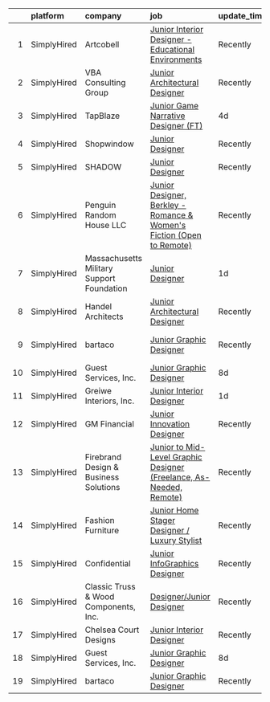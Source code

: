 

|    | platform    | company                                   | job                                                                                                                                                                               | update_time   | location                |
|---:|:------------|:------------------------------------------|:----------------------------------------------------------------------------------------------------------------------------------------------------------------------------------|:--------------|:------------------------|
|  1 | SimplyHired | Artcobell                                 | [Junior Interior Designer - Educational Environments](https://www.simplyhired.com/job/DTRFNYBA46Wn__VB0e4eIxe3E_YeS223mCzhRwNwt-FoQKeE9yXjzg?q=junior+designer)                   | Recently      | Temple, TX              |
|  2 | SimplyHired | VBA Consulting Group                      | [Junior Architectural Designer](https://www.simplyhired.com/job/9k76YHaGLxj4m6fDd2aFQqupE54Vqe--LBfAsRStV3bEv5lheHFkkQ?q=junior+designer)                                         | Recently      | Glendale, CA            |
|  3 | SimplyHired | TapBlaze                                  | [Junior Game Narrative Designer (FT)](https://www.simplyhired.com/job/BMNWWT6GW_XcMIZUQ_smV9hjEAXCSCS0UlIoFAg7KMlUO6BtoTrf3g?q=junior+designer)                                   | 4d            | Los Angeles, CA         |
|  4 | SimplyHired | Shopwindow                                | [Junior Designer](https://www.simplyhired.com/job/-AZgbxRutSXzcLxt0dEJJR4Avh4MacPA3CqrTvE1i8TjcWNLCaePAw?q=junior+designer)                                                       | Recently      | Remote                  |
|  5 | SimplyHired | SHADOW                                    | [Junior Designer](https://www.simplyhired.com/job/ouqNImhpXbXzpT7GCaHurT-Dxj4IxlZB8m-CdEopfowhDNKDIed8nQ?q=junior+designer)                                                       | Recently      | New York, NY            |
|  6 | SimplyHired | Penguin Random House LLC                  | [Junior Designer, Berkley - Romance & Women's Fiction (Open to Remote)](https://www.simplyhired.com/job/e-M6bIy7hNG8D7RCDzvErkVXiLlxogT7sQmaaI_0ULuMb6nELsGghw?q=junior+designer) | Recently      | New York, NY            |
|  7 | SimplyHired | Massachusetts Military Support Foundation | [Junior Designer](https://www.simplyhired.com/job/76XAF9QpgzNAD78kJ8HwGK-PDtLA8_CZFYW4_QnvBpYJXepJcEi7Ag?q=junior+designer)                                                       | 1d            | Remote                  |
|  8 | SimplyHired | Handel Architects                         | [Junior Architectural Designer](https://www.simplyhired.com/job/X_42XO_GiNYJyRaQEIrI9jlkveP3T_qIh3jEa5gR3m6UbpIvt_HEmA?q=junior+designer)                                         | Recently      | Boston, MA              |
|  9 | SimplyHired | bartaco                                   | [Junior Graphic Designer](https://www.simplyhired.com/job/FIxqmVkt6OdRJI06grpPJTrONz_pHmm022Q-aJsMmHF1VyWUqSDrlA?q=junior+designer)                                               | Recently      | Atlanta, GA +1 location |
| 10 | SimplyHired | Guest Services, Inc.                      | [Junior Graphic Designer](https://www.simplyhired.com/job/Ca7d4dFhdRQ9F_vQfg6axz-TgdAr2glNrK-VENnV7sgSEqAA-A71xQ?q=junior+designer)                                               | 8d            | Remote                  |
| 11 | SimplyHired | Greiwe Interiors, Inc.                    | [Junior Interior Designer](https://www.simplyhired.com/job/cbhLJ7e08atWnbgYvYAFPclP9CN2Vpm_C2Lu-wYM0R1SVGaRQWqiGQ?q=junior+designer)                                              | 1d            | Cincinnati, OH          |
| 12 | SimplyHired | GM Financial                              | [Junior Innovation Designer](https://www.simplyhired.com/job/eVSXdvYtUYqndtEmCoksyOmXMOF1SVx77YG8gFYV7bzaTvwOaZisEw?q=junior+designer)                                            | Recently      | Arlington, TX           |
| 13 | SimplyHired | Firebrand Design & Business Solutions     | [Junior to Mid-Level Graphic Designer (Freelance, As-Needed, Remote)](https://www.simplyhired.com/job/CgdDiS3YUoxKMxwzYD6Bl50gCnZUzYNFYyIaBgOBvKnJ40Juwsn6iA?q=junior+designer)   | Recently      | Remote                  |
| 14 | SimplyHired | Fashion Furniture                         | [Junior Home Stager Designer / Luxury Stylist](https://www.simplyhired.com/job/7hN971y27ZrnAd-KmaoL8G_XJLgtsxzwQabQxOFjeyPZWWwml6T0NA?q=junior+designer)                          | Recently      | San Diego, CA           |
| 15 | SimplyHired | Confidential                              | [Junior InfoGraphics Designer](https://www.simplyhired.com/job/QLQ1E1UIiWHw3xvw8sUmKA9NyvuRFtVEPyxaNGC43I0VRCk5VjkDPQ?q=junior+designer)                                          | Recently      | McLean, VA              |
| 16 | SimplyHired | Classic Truss & Wood Components, Inc.     | [Designer/Junior Designer](https://www.simplyhired.com/job/FGqsakCnujAqK9zJ0Rb0LjxcM6RXSGOEWIGiN4Zx0Ovay5aTpq7k7Q?q=junior+designer)                                              | Recently      | Clarksville, IN         |
| 17 | SimplyHired | Chelsea Court Designs                     | [Junior Interior Designer](https://www.simplyhired.com/job/OL5MDoLUfAbmI1pbVY3S33Gr9gz_svYx8t3co-EZfoj8CsJtDfubmQ?q=junior+designer)                                              | Recently      | Los Gatos, CA           |
| 18 | SimplyHired | Guest Services, Inc.                      | [Junior Graphic Designer](https://www.simplyhired.com/job/Ca7d4dFhdRQ9F_vQfg6axz-TgdAr2glNrK-VENnV7sgSEqAA-A71xQ?q=junior+designer)                                               | 8d            | Remote                  |
| 19 | SimplyHired | bartaco                                   | [Junior Graphic Designer](https://www.simplyhired.com/job/YiNYe0UCBk1HQCRavhRXirbJMYtiOGZCKyiP3oe8JPyQv7sunCYRmg?q=junior+designer)                                               | Recently      | Connecticut             |